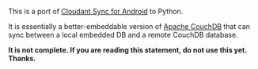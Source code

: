 This is a port of [Cloudant Sync for Android](https://github.com/cloudant/sync-android) to Python.

It is essentially a better-embeddable version of [Apache CouchDB](http://couchdb.apache.org/) that can sync between
a local embedded DB and a remote CouchDB database.

**It is not complete. If you are reading this statement, do not use this yet. Thanks.**